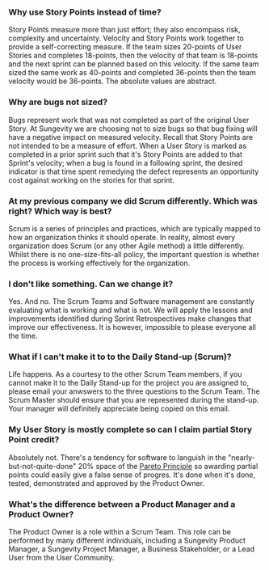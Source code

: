 ### Why use Story Points instead of time?
Story Points measure more than just effort; they also encompass risk, complexity and uncertainty. Velocity and Story Points work together to provide a self-correcting measure. If the team sizes 20-points of User Stories and completes 18-points, then the velocity of that team is 18-points and the next sprint can be planned based on this velocity. If the same team sized the same work as 40-points and completed 36-points then the team velocity would be 36-points. The absolute values are abstract. 

### Why are bugs not sized?
Bugs represent work that was not completed as part of the original User Story. At Sungevity we are choosing not to size bugs so that bug fixing will have a negative impact on measured velocity. Recall that Story Points are not intended to be a measure of effort. When a User Story is marked as completed in a prior sprint such that it's Story Points are added to that Sprint's velocity; when a bug is found in a following sprint, the desired indicator is that time spent remedying the defect represents an opportunity cost against working on the stories for that sprint.

### At my previous company we did Scrum differently. Which was right? Which way is best?
Scrum is a series of principles and practices, which are typically mapped to how an organization thinks it should operate. In reality, almost every organization does Scrum (or any other Agile method) a little differently. Whilst there is no one-size-fits-all policy, the important question is whether the process is working effectively for the organization.

### I don't like something. Can we change it?
Yes. And no. The Scrum Teams and Software management are constantly evaluating what is working and what is not. We will apply the lessons and improvements identified during Sprint Retrospectives make changes that improve our effectiveness. It is however, impossible to please everyone all the time.

### What if I can't make it to to the Daily Stand-up (Scrum)?
Life happens. As a courtesy to the other Scrum Team members, if you cannot make it to the Daily Stand-up for the project you are assigned to, please email your anwswers to the three questions to the Scrum Team. The Scrum Master should ensure that you are represented during the stand-up. Your manager will definitely appreciate being copied on this email.

### My User Story is mostly complete so can I claim partial Story Point credit?
Absolutely not. There's a tendency for software to languish in the "nearly-but-not-quite-done" 20% space of the [Pareto Principle](http://en.wikipedia.org/wiki/Pareto_principle) so awarding partial points could easily give a false sense of progres. It's done when it's done, tested, demonstrated and approved by the Product Owner.

### What's the difference between a Product Manager and a Product Owner?
The Product Owner is a role within a Scrum Team. This role can be performed by many different individuals, including a Sungevity Product Manager, a Sungevity Project Manager, a Business Stakeholder, or a Lead User from the User Community.
